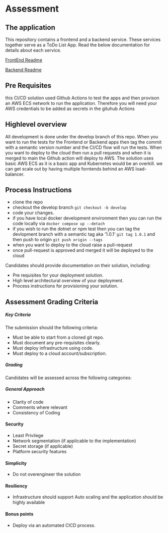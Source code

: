 # Assessment

## The application
This repository contains a frontend and a backend service. These services together serve as a ToDo List App.
Read the below documentation for details about each service.

[FrontEnd Readme](Frontend/README.md)

[Backend Readme](Backend/TodoList.Api/README.md)

## Pre Requisites
this CI/CD solution used Github Actions to test the apps and then provison an AWS ECS network to run the application. Therefore you will need your AWS credentials to be added
as secrets in the gituhub Actions

## Highlevel overview
All development is done under the develop branch of this repo. When you want to run the tests for the Frontend or Backend apps then tag the commit with a semantic version number and the CI/CD flow will run the tests. When you want to deploy to the cloud then run a pull requests and when it is merged to main the Github action will deploy to AWS.
The solution uses basic AWS ECS as it is a basic app and Kubernetes would be an overkill.
we can get scale out by having multiple forntends behind an AWS load-balancer. 

## Process Instructions
- clone the repo
- checkout the develop branch `git checkout -b develop` 
- code your changes.
- if you have local docker development environment then you can run the code locally via `docker compose up --detach`
- if you wish to run the dotnet or npm test then you can tag the devlopment branch with a semantic tag aka '1.0.1' `git tag 1.0.1` and then push to origin `git push origin --tags`
- when you want to deploy to the cloud raise a pull-request
- once pull-request is approved and merged it will be deployed to the cloud


Candidates should provide documentation on their solution, including:

* Pre requisites for your deployment solution.
* High level architectural overview of your deployment.
* Process instructions for provisioning your solution.



## Assessment Grading Criteria

##### Key Criteria

The submission should the following criteria:

* Must be able to start from a cloned git repo.
* Must document any pre-requisites clearly.
* Must deploy infrastructure using code.
* Must deploy to a cloud account/subscription.

##### Grading

Candidates will be assessed across the following categories:

##### General Approach

* Clarity of code
* Comments where relevant
* Consistency of Coding

#### Security

* Least Privilege
* Network segmentation (if applicable to the implementation)
* Secret storage (if applicable)
* Platform security features

#### Simplicity

* Do not overengineer the solution

#### Resiliency

* Infrastructure should support Auto scaling and the application should be highly available

#### Bonus points

* Deploy via an automated CICD process.
